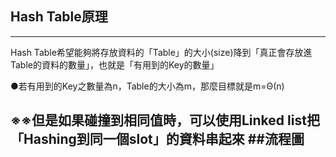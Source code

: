 ## Hash Table原理
----------------------------
Hash Table希望能夠將存放資料的「Table」的大小(size)降到「真正會存放進Table的資料的數量」，也就是「有用到的Key的數量」

●若有用到的Key之數量為n，Table的大小為m，那麼目標就是m=Θ(n)

※※但是如果碰撞到相同值時，可以使用Linked list把「Hashing到同一個slot」的資料串起來
##流程圖
-----------------------------
